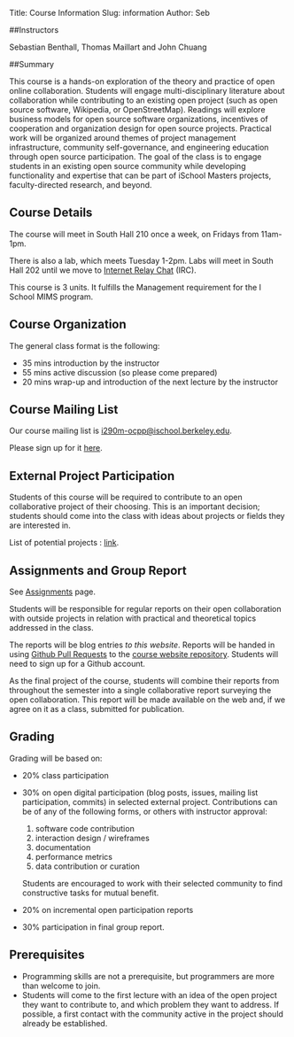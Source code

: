 Title: Course Information
Slug: information
Author: Seb


##Instructors

Sebastian Benthall, Thomas Maillart and John Chuang

##Summary

This course is a hands-on exploration of the theory and practice of open online collaboration. Students will engage multi-disciplinary literature about collaboration while contributing to an existing open project (such as open source software, Wikipedia, or OpenStreetMap). Readings will explore business models for open source software organizations, incentives of cooperation and organization design for open source projects.  Practical work will be organized around themes of project management infrastructure, community self-governance, and engineering education through open source participation.  The goal of the class is to engage students in an existing open source community while developing functionality and expertise that can be part of iSchool Masters projects, faculty-directed research, and beyond.


## Course Details

The course will meet in South Hall 210 once a week, on Fridays from 11am-1pm.

There is also a lab, which meets Tuesday 1-2pm.  Labs will meet in South Hall 202 until we move to [Internet Relay Chat](http://en.wikipedia.org/wiki/Internet_Relay_Chat) (IRC).

This course is 3 units. It fulfills the Management requirement for the I School MIMS program.

## Course Organization

The general class format is the following:

* 35 mins introduction by the instructor
* 55 mins active discussion (so please come prepared)
* 20 mins wrap-up and introduction of the next lecture by the instructor

## Course Mailing List

Our course mailing list is <i290m-ocpp@ischool.berkeley.edu>.

Please sign up for it [here](https://calmail.berkeley.edu/manage/list/listinfo/i290m-ocpp@ischool.berkeley.edu).


## External Project Participation

Students of this course will be required to contribute to an open collaborative project of their choosing.  This is an important decision; students should come into the class with ideas about projects or fields they are interested in.

List of potential projects :  [link](|filename|projects.md).

## Assignments and Group Report

See [Assignments](|filename|assignments.md) page.

Students will be responsible for regular reports on their open collaboration
with outside projects in relation with practical and theoretical topics addressed in the class.

The reports will be blog entries *to this website*.
Reports will be handed in using [Github Pull Requests](https://help.github.com/articles/using-pull-requests) to the [course website repository](https://github.com/sbenthall/i290m-ocpp-site).
Students will need to sign up for a Github account.

As the final project of the course, students will combine their reports from
throughout the semester into a single collaborative report surveying the
open collaboration.  This report will be made available on the web and,
if we agree on it as a class, submitted for publication.

## Grading
Grading will be based on:

*   20% class participation
*   30% on open digital participation (blog posts, issues, mailing list participation, commits) in selected external project. Contributions can be of any of the following forms, or others with instructor approval:
    1. software code contribution
    2. interaction design / wireframes
    2. documentation 
    3. performance metrics
    5. data contribution or curation

    Students are encouraged to work with their selected community to find constructive tasks for mutual benefit.

* 20% on incremental open participation reports
* 30% participation in final group report.

## Prerequisites
- Programming skills are not a prerequisite, but programmers are more than welcome to join.
- Students will come to the first lecture with an idea of the open project they want to contribute to, and which problem they want to address. If possible, a first contact with the community active in the project should already be established.

